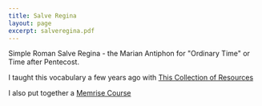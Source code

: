 ```yaml
---
title: Salve Regina
layout: page
excerpt: salveregina.pdf
---
```


Simple Roman Salve Regina - the Marian Antiphon for "Ordinary Time" or Time after Pentecost.

I taught this vocabulary a few years ago with [This Collection of Resources](http://www.kidschant.com/salve/index.html)

I also put together a [Memrise Course](http://www.memrise.com/course/377696/salve-regina/)

